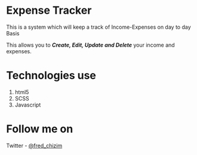 # Expense Tracker

This is a system which will keep a track of Income-Expenses on day to day Basis

This allows you to **_Create, Edit, Update and Delete_** your income and expenses.

# Technologies use
1. html5
2. SCSS
3. Javascript

# Follow me on
Twitter - [@fred_chizim](https://twitter.com/fred_chizim "fred")

